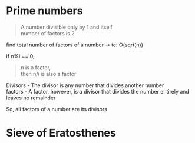 # Prime numbers

> A number divisible only by 1 and itself  
> number of factors is 2

find total number of factors of a number -> tc: O(sqrt(n))  

if n%i == 0, 
> n is a factor,  
> then n/i is also a factor

Divisors - The divisor is any number that divides another number  
factors - A factor, however, is a divisor that divides the number entirely and leaves no remainder

So, all factors of a number are its divisors

# Sieve of Eratosthenes


